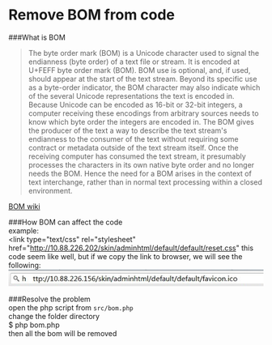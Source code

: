 Remove BOM from code
======

###What is BOM

> The byte order mark (BOM) is a Unicode character used to signal the endianness (byte order) of a text file or stream. It is encoded at U+FEFF byte order mark (BOM). BOM use is optional, and, if used, should appear at the start of the text stream. Beyond its specific use as a byte-order indicator, the BOM character may also indicate which of the several Unicode representations the text is encoded in.
Because Unicode can be encoded as 16-bit or 32-bit integers, a computer receiving these encodings from arbitrary sources needs to know which byte order the integers are encoded in. The BOM gives the producer of the text a way to describe the text stream's endianness to the consumer of the text without requiring some contract or metadata outside of the text stream itself. Once the receiving computer has consumed the text stream, it presumably processes the characters in its own native byte order and no longer needs the BOM. Hence the need for a BOM arises in the context of text interchange, rather than in normal text processing within a closed environment.

[BOM wiki][]

###How BOM can affect the code  
example:  
    <link type="text/css" rel="stylesheet" href="http://10.88.226.202/skin/adminhtml/default/default/reset.css" 
this code seem like well, but if we copy the link to browser, we will see the following:  
![bom error][]


###Resolve the problem  
open the php script from `src/bom.php`  
change the folder directory  
    $ php bom.php  
then all the bom will be removed

[bom wiki]: http://en.wikipedia.org/wiki/Byte_order_mark "BOM Wiki"
[bom error]: ./static/bom_error.png "BOM Error"
